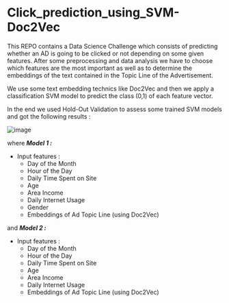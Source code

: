 # Click_prediction_using_SVM-Doc2Vec

This REPO contains a Data Science Challenge which consists of predicting whether an AD is going to be clicked or not depending on some given features. After some preprocessing and data analysis we have to choose which features are the most important as well as to determine the embeddings of the text contained in the Topic Line of the Advertisement. 

We use some text embedding technics like Doc2Vec and then we apply a classification SVM model to predict the class (0,1) of each feature vector.

In the end we used Hold-Out Validation to assess some trained SVM models and got the following results :

![image](https://user-images.githubusercontent.com/85687148/127579617-6ca30795-e5dc-49b5-9881-349ff96c9f6e.png)

where ***Model 1 :*** 

  - Input features :
    * Day of the Month
    * Hour of the Day
    * Daily Time Spent on Site
    * Age
    * Area Income
    * Daily Internet Usage
    * Gender
    * Embeddings of Ad Topic Line (using Doc2Vec)
    
and ***Model 2 :***

  - Input features :
    * Day of the Month
    * Hour of the Day
    * Daily Time Spent on Site
    * Age
    * Area Income
    * Daily Internet Usage
    * Embeddings of Ad Topic Line (using Doc2Vec)
    
